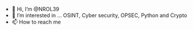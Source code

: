 - 👋 Hi, I’m @NROL39
- 👀 I’m interested in ... OSINT, Cyber security, OPSEC, Python and Crypto
- 📫 How to reach me 

<!---
NROL39/NROL39 is a ✨ special ✨ repository because its `README.md` (this file) appears on your GitHub profile.
You can click the Preview link to take a look at your changes.
--->
